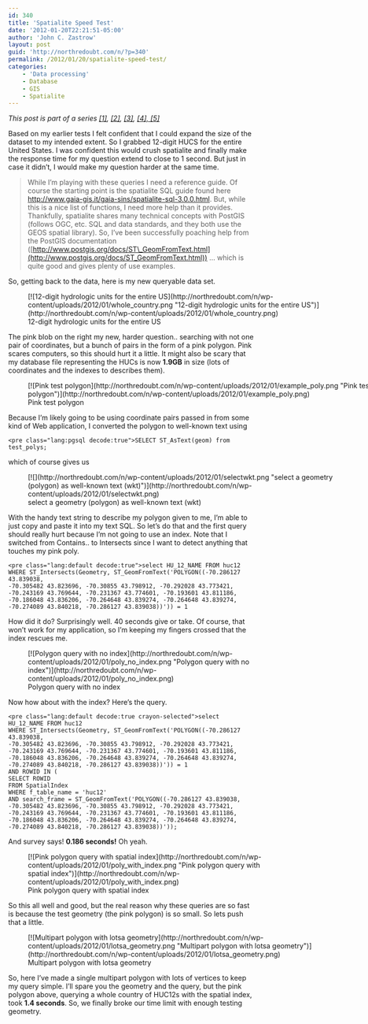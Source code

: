 ```yaml
---
id: 340
title: 'Spatialite Speed Test'
date: '2012-01-20T22:21:51-05:00'
author: 'John C. Zastrow'
layout: post
guid: 'http://northredoubt.com/n/?p=340'
permalink: /2012/01/20/spatialite-speed-test/
categories:
    - 'Data processing'
    - Database
    - GIS
    - Spatialite
---
```


*This post is part of a series [\[1\]](http://northredoubt.com/n/2012/01/16/example-with-php-and-spatialite-part-1/ "Example with PHP and Spatialite, part 1"), [\[2\]](http://northredoubt.com/n/2012/01/17/example-with-php-and-spatialite-part-2/ "Example with PHP and Spatialite, part 2"), [\[3\]](http://northredoubt.com/n/2012/01/18/spatialite-and-spatial-indexes/ "Spatialite and Spatial Indexes"), [\[4\],](http://northredoubt.com/n/2012/01/20/spatialite-speed-test/ "Spatialite Speed Test")[ \[5\]](http://northredoubt.com/n/2012/01/27/of-file-sizes-and-nearest-neighbors/ "Of file sizes and nearest neighbors")[  ](http://northredoubt.com/n/2012/01/20/spatialite-speed-test/ "Spatialite Speed Test")*

Based on my earlier tests I felt confident that I could expand the size of the dataset to my intended extent. So I grabbed 12-digit HUCS for the entire United States. I was confident this would crush spatialite and finally make the response time for my question extend to close to 1 second. But just in case it didn’t, I would make my question harder at the same time.

> While I’m playing with these queries I need a reference guide. Of course the starting point is the spatialite SQL guide found here <http://www.gaia-gis.it/gaia-sins/spatialite-sql-3.0.0.html>. But, while this is a nice list of functions, I need more help than it provides. Thankfully, spatialite shares many technical concepts with PostGIS (follows OGC, etc. SQL and data standards, and they both use the GEOS spatial library). So, I’ve been successfully poaching help from the PostGIS documentation ([http://www.postgis.org/docs/ST\_GeomFromText.html](http://www.postgis.org/docs/ST_GeomFromText.html)) … which is quite good and gives plenty of use examples.

So, getting back to the data, here is my new queryable data set.

<figure aria-describedby="caption-attachment-341" class="wp-caption alignnone" id="attachment_341" style="width: 609px">[![12-digit hydrologic units for the entire US](http://northredoubt.com/n/wp-content/uploads/2012/01/whole_country.png "12-digit hydrologic units for the entire US")](http://northredoubt.com/n/wp-content/uploads/2012/01/whole_country.png)<figcaption class="wp-caption-text" id="caption-attachment-341">12-digit hydrologic units for the entire US</figcaption></figure>

The pink blob on the right my new, harder question.. searching with not one pair of coordinates, but a bunch of pairs in the form of a pink polygon. Pink scares computers, so this should hurt it a little. It might also be scary that my database file representing the HUCs is now **1.9GB** in size (lots of coordinates and the indexes to describes them).

<figure aria-describedby="caption-attachment-343" class="wp-caption alignnone" id="attachment_343" style="width: 772px">[![Pink test polygon](http://northredoubt.com/n/wp-content/uploads/2012/01/example_poly.png "Pink test polygon")](http://northredoubt.com/n/wp-content/uploads/2012/01/example_poly.png)<figcaption class="wp-caption-text" id="caption-attachment-343">Pink test polygon</figcaption></figure>

Because I’m likely going to be using coordinate pairs passed in from some kind of Web application, I converted the polygon to well-known text using

```
<pre class="lang:pgsql decode:true">SELECT ST_AsText(geom) from test_polys;
```

which of course gives us

<figure aria-describedby="caption-attachment-351" class="wp-caption alignnone" id="attachment_351" style="width: 628px">[![](http://northredoubt.com/n/wp-content/uploads/2012/01/selectwkt.png "select a geometry (polygon) as well-known text (wkt)")](http://northredoubt.com/n/wp-content/uploads/2012/01/selectwkt.png)<figcaption class="wp-caption-text" id="caption-attachment-351">select a geometry (polygon) as well-known text (wkt)</figcaption></figure>

With the handy text string to describe my polygon given to me, I’m able to just copy and paste it into my text SQL. So let’s do that and the first query should really hurt because I’m not going to use an index. Note that I switched from Contains.. to Intersects since I want to detect anything that touches my pink poly.

```
<pre class="lang:default decode:true">select HU_12_NAME FROM huc12
WHERE ST_Intersects(Geometry, ST_GeomFromText('POLYGON((-70.286127 43.839038, 
-70.305482 43.823696, -70.30855 43.798912, -70.292028 43.773421, 
-70.243169 43.769644, -70.231367 43.774601, -70.193601 43.811186, 
-70.186048 43.836206, -70.264648 43.839274, -70.264648 43.839274, 
-70.274089 43.840218, -70.286127 43.839038))')) = 1
```

How did it do? Surprisingly well. 40 seconds give or take. Of course, that won’t work for my application, so I’m keeping my fingers crossed that the index rescues me.

<figure aria-describedby="caption-attachment-344" class="wp-caption alignnone" id="attachment_344" style="width: 470px">[![Polygon query with no index](http://northredoubt.com/n/wp-content/uploads/2012/01/poly_no_index.png "Polygon query with no index")](http://northredoubt.com/n/wp-content/uploads/2012/01/poly_no_index.png)<figcaption class="wp-caption-text" id="caption-attachment-344">Polygon query with no index</figcaption></figure>

Now how about with the index? Here’s the query.

```
<pre class="lang:default decode:true crayon-selected">select HU_12_NAME FROM huc12
WHERE ST_Intersects(Geometry, ST_GeomFromText('POLYGON((-70.286127 43.839038, 
-70.305482 43.823696, -70.30855 43.798912, -70.292028 43.773421, 
-70.243169 43.769644, -70.231367 43.774601, -70.193601 43.811186, 
-70.186048 43.836206, -70.264648 43.839274, -70.264648 43.839274, 
-70.274089 43.840218, -70.286127 43.839038))')) = 1
AND ROWID IN (
SELECT ROWID
FROM SpatialIndex
WHERE f_table_name = 'huc12'
AND search_frame = ST_GeomFromText('POLYGON((-70.286127 43.839038, 
-70.305482 43.823696, -70.30855 43.798912, -70.292028 43.773421, 
-70.243169 43.769644, -70.231367 43.774601, -70.193601 43.811186, 
-70.186048 43.836206, -70.264648 43.839274, -70.264648 43.839274, 
-70.274089 43.840218, -70.286127 43.839038))'));
```

And survey says! **0.186 seconds!** Oh yeah.

<figure aria-describedby="caption-attachment-342" class="wp-caption alignnone" id="attachment_342" style="width: 504px">[![Pink polygon query with spatial index](http://northredoubt.com/n/wp-content/uploads/2012/01/poly_with_index.png "Pink polygon query with spatial index")](http://northredoubt.com/n/wp-content/uploads/2012/01/poly_with_index.png)<figcaption class="wp-caption-text" id="caption-attachment-342">Pink polygon query with spatial index</figcaption></figure>

So this all well and good, but the real reason why these queries are so fast is because the test geometry (the pink polygon) is so small. So lets push that a little.

<figure aria-describedby="caption-attachment-353" class="wp-caption alignnone" id="attachment_353" style="width: 620px">[![Multipart polygon with lotsa geometry](http://northredoubt.com/n/wp-content/uploads/2012/01/lotsa_geometry.png "Multipart polygon with lotsa geometry")](http://northredoubt.com/n/wp-content/uploads/2012/01/lotsa_geometry.png)<figcaption class="wp-caption-text" id="caption-attachment-353">Multipart polygon with lotsa geometry</figcaption></figure>

So, here I’ve made a single multipart polygon with lots of vertices to keep my query simple. I’ll spare you the geometry and the query, but the pink polygon above, querying a whole country of HUC12s with the spatial index, took **1.4 seconds**. So, we finally broke our time limit with enough testing geometry.